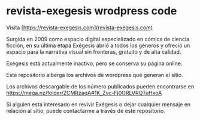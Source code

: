 # revista-exegesis wrodpress code

Visita  [https://revista-exegesis.com](revista-exegesis.com)

Surgida en 2009 como espacio digital especializado en cómics de ciencia ficción, en su última etapa Exégesis abrió a todos los géneros y ofreció un espacio para la narrativa visual sin fronteras, gratuito y de alta calidad.

Exégesis está actualmente inactivo, pero se conserva su página online.

Este repositorio alberga los archivos de wordpress que generan el sitio.

Los archivos descargable de los número publicados pueden encontrarse en https://mega.nz/folder/ZCMRzaqA#1K_Zvc-Fj0ORLVRQTuHxoA

Si alguien está interesado en revivir Exégesis o dejar cualquier mensaje en relación al sitio, puede contactarme a través de este repositorio.
